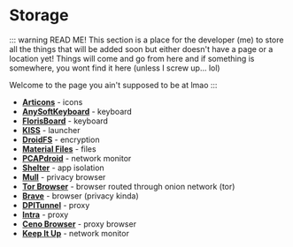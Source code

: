 # Storage

::: warning READ ME!
This section is a place for the developer (me) to store all the things that will be added soon but either doesn't have a page or a location yet! Things will come and go from here and if something is somewhere, you wont find it here (unless I screw up... lol)

Welcome to the page you ain't supposed to be at lmao
:::

* [**Articons**](https://f-droid.org/packages/com.donnnno.arcticons) - icons
* [**AnySoftKeyboard**](https://f-droid.org/packages/com.menny.android.anysoftkeyboard) - keyboard
* [**FlorisBoard**](https://f-droid.org/packages/dev.patrickgold.florisboard) - keyboard
* [**KISS**](https://f-droid.org/packages/fr.neamar.kiss) - launcher
* [**DroidFS**](https://f-droid.org/packages/sushi.hardcore.droidfs) - encryption
* [**Material Files**](https://f-droid.org/packages/me.zhanghai.android.files) - files
* [**PCAPdroid**](https://f-droid.org/packages/com.emanuelef.remote_capture) - network monitor
* [**Shelter**](https://f-droid.org/packages/net.typeblog.shelter) - app isolation
* [**Mull**](http://gitlab.com/divested-mobile/mull-fenix) - privacy browser
* [**Tor Browser**](https://tb-manual.torproject.org/mobile-tor/) - browser routed through onion network (tor)
* [**Brave**](https://brave.com/) - browser (privacy kinda)
* [**DPITunnel**](https://github.com/nomoresat/DPITunnel-android) - proxy
* [**Intra**](https://getintra.org/) - proxy
* [**Ceno Browser**](https://censorship.no/en/index.html) - proxy browser
* [**Keep It Up**](https://github.com/ibbaa/keepitup/) - network monitor